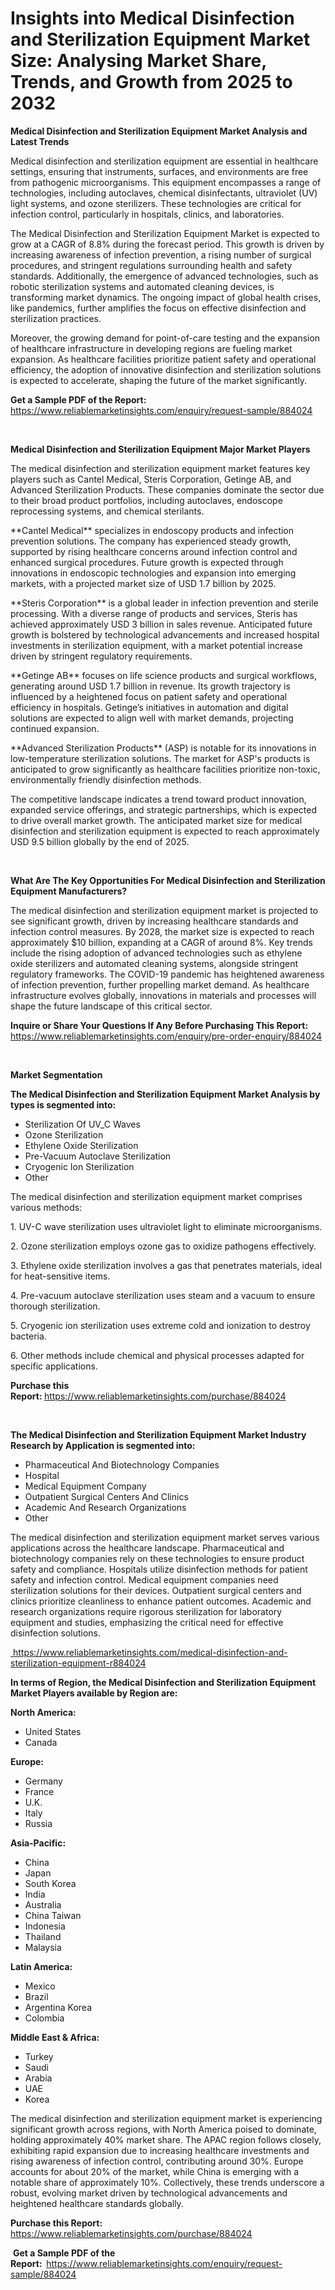 <p><h1>Insights into Medical Disinfection and Sterilization Equipment Market Size: Analysing Market Share, Trends, and Growth from 2025 to 2032</h1></p><p><strong>Medical Disinfection and Sterilization Equipment Market Analysis and Latest Trends</strong></p>
<p><p>Medical disinfection and sterilization equipment are essential in healthcare settings, ensuring that instruments, surfaces, and environments are free from pathogenic microorganisms. This equipment encompasses a range of technologies, including autoclaves, chemical disinfectants, ultraviolet (UV) light systems, and ozone sterilizers. These technologies are critical for infection control, particularly in hospitals, clinics, and laboratories.</p><p>The Medical Disinfection and Sterilization Equipment Market is expected to grow at a CAGR of 8.8% during the forecast period. This growth is driven by increasing awareness of infection prevention, a rising number of surgical procedures, and stringent regulations surrounding health and safety standards. Additionally, the emergence of advanced technologies, such as robotic sterilization systems and automated cleaning devices, is transforming market dynamics. The ongoing impact of global health crises, like pandemics, further amplifies the focus on effective disinfection and sterilization practices.</p><p>Moreover, the growing demand for point-of-care testing and the expansion of healthcare infrastructure in developing regions are fueling market expansion. As healthcare facilities prioritize patient safety and operational efficiency, the adoption of innovative disinfection and sterilization solutions is expected to accelerate, shaping the future of the market significantly.</p></p>
<p><strong>Get a Sample PDF of the Report:&nbsp;</strong> <a href="https://www.reliablemarketinsights.com/enquiry/request-sample/884024?utm_campaign=3709&utm_medium=2&utm_source=Github&utm_content=ia&utm_term=16042025&utm_id=medical-disinfection-and-sterilization-equipment">https://www.reliablemarketinsights.com/enquiry/request-sample/884024</a></p>
<p>&nbsp;</p>
<p><strong>Medical Disinfection and Sterilization Equipment Major Market Players</strong></p>
<p><p>The medical disinfection and sterilization equipment market features key players such as Cantel Medical, Steris Corporation, Getinge AB, and Advanced Sterilization Products. These companies dominate the sector due to their broad product portfolios, including autoclaves, endoscope reprocessing systems, and chemical sterilants.</p><p>**Cantel Medical** specializes in endoscopy products and infection prevention solutions. The company has experienced steady growth, supported by rising healthcare concerns around infection control and enhanced surgical procedures. Future growth is expected through innovations in endoscopic technologies and expansion into emerging markets, with a projected market size of USD 1.7 billion by 2025.</p><p>**Steris Corporation** is a global leader in infection prevention and sterile processing. With a diverse range of products and services, Steris has achieved approximately USD 3 billion in sales revenue. Anticipated future growth is bolstered by technological advancements and increased hospital investments in sterilization equipment, with a market potential increase driven by stringent regulatory requirements.</p><p>**Getinge AB** focuses on life science products and surgical workflows, generating around USD 1.7 billion in revenue. Its growth trajectory is influenced by a heightened focus on patient safety and operational efficiency in hospitals. Getinge’s initiatives in automation and digital solutions are expected to align well with market demands, projecting continued expansion.</p><p>**Advanced Sterilization Products** (ASP) is notable for its innovations in low-temperature sterilization solutions. The market for ASP's products is anticipated to grow significantly as healthcare facilities prioritize non-toxic, environmentally friendly disinfection methods.</p><p>The competitive landscape indicates a trend toward product innovation, expanded service offerings, and strategic partnerships, which is expected to drive overall market growth. The anticipated market size for medical disinfection and sterilization equipment is expected to reach approximately USD 9.5 billion globally by the end of 2025.</p></p>
<p>&nbsp;</p>
<p><strong>What Are The Key Opportunities For Medical Disinfection and Sterilization Equipment Manufacturers?</strong></p>
<p><p>The medical disinfection and sterilization equipment market is projected to see significant growth, driven by increasing healthcare standards and infection control measures. By 2028, the market size is expected to reach approximately $10 billion, expanding at a CAGR of around 8%. Key trends include the rising adoption of advanced technologies such as ethylene oxide sterilizers and automated cleaning systems, alongside stringent regulatory frameworks. The COVID-19 pandemic has heightened awareness of infection prevention, further propelling market demand. As healthcare infrastructure evolves globally, innovations in materials and processes will shape the future landscape of this critical sector.</p></p>
<p><strong>Inquire or Share Your Questions If Any Before Purchasing This Report:</strong> <a href="https://www.reliablemarketinsights.com/enquiry/pre-order-enquiry/884024?utm_campaign=3709&utm_medium=2&utm_source=Github&utm_content=ia&utm_term=16042025&utm_id=medical-disinfection-and-sterilization-equipment">https://www.reliablemarketinsights.com/enquiry/pre-order-enquiry/884024</a></p>
<p>&nbsp;</p>
<p><strong>Market Segmentation</strong></p>
<p><strong>The Medical Disinfection and Sterilization Equipment Market Analysis by types is segmented into:</strong></p>
<p><ul><li>Sterilization Of UV_C Waves</li><li>Ozone Sterilization</li><li>Ethylene Oxide Sterilization</li><li>Pre-Vacuum Autoclave Sterilization</li><li>Cryogenic Ion Sterilization</li><li>Other</li></ul></p>
<p><p>The medical disinfection and sterilization equipment market comprises various methods: </p><p>1. UV-C wave sterilization uses ultraviolet light to eliminate microorganisms.</p><p>2. Ozone sterilization employs ozone gas to oxidize pathogens effectively.</p><p>3. Ethylene oxide sterilization involves a gas that penetrates materials, ideal for heat-sensitive items.</p><p>4. Pre-vacuum autoclave sterilization uses steam and a vacuum to ensure thorough sterilization.</p><p>5. Cryogenic ion sterilization uses extreme cold and ionization to destroy bacteria.</p><p>6. Other methods include chemical and physical processes adapted for specific applications.</p></p>
<p><strong>Purchase this Report:&nbsp;</strong><a href="https://www.reliablemarketinsights.com/purchase/884024?utm_campaign=3709&utm_medium=2&utm_source=Github&utm_content=ia&utm_term=16042025&utm_id=medical-disinfection-and-sterilization-equipment">https://www.reliablemarketinsights.com/purchase/884024</a></p>
<p>&nbsp;</p>
<p><strong>The Medical Disinfection and Sterilization Equipment Market Industry Research by Application is segmented into:</strong></p>
<p><ul><li>Pharmaceutical And Biotechnology Companies</li><li>Hospital</li><li>Medical Equipment Company</li><li>Outpatient Surgical Centers And Clinics</li><li>Academic And Research Organizations</li><li>Other</li></ul></p>
<p><p>The medical disinfection and sterilization equipment market serves various applications across the healthcare landscape. Pharmaceutical and biotechnology companies rely on these technologies to ensure product safety and compliance. Hospitals utilize disinfection methods for patient safety and infection control. Medical equipment companies need sterilization solutions for their devices. Outpatient surgical centers and clinics prioritize cleanliness to enhance patient outcomes. Academic and research organizations require rigorous sterilization for laboratory equipment and studies, emphasizing the critical need for effective disinfection solutions.</p></p>
<p><a href="https://www.reliablemarketinsights.com/medical-disinfection-and-sterilization-equipment-r884024?utm_campaign=3709&utm_medium=2&utm_source=Github&utm_content=ia&utm_term=16042025&utm_id=medical-disinfection-and-sterilization-equipment">&nbsp;https://www.reliablemarketinsights.com/medical-disinfection-and-sterilization-equipment-r884024</a></p>
<p><strong>In terms of Region, the Medical Disinfection and Sterilization Equipment Market Players available by Region are:</strong></p>
<p>
    <p> <strong> North America: </strong>
        <ul>
            <li>United States</li>
            <li>Canada</li>
        </ul>
        </p> 
    <p> <strong> Europe: </strong>
        <ul>
            <li>Germany</li>
            <li>France</li>
            <li>U.K.</li>
            <li>Italy</li>
            <li>Russia</li>
        </ul>
        </p> 
    <p> <strong> Asia-Pacific: </strong>
        <ul>
            <li>China</li>
            <li>Japan</li>
            <li>South Korea</li>
            <li>India</li>
            <li>Australia</li>
            <li>China Taiwan</li>
            <li>Indonesia</li>
            <li>Thailand</li>
            <li>Malaysia</li>
        </ul>
        </p> 
    <p> <strong> Latin America: </strong>
        <ul>
            <li>Mexico</li>
            <li>Brazil</li>
            <li>Argentina Korea</li>
            <li>Colombia</li>
        </ul>
        </p> 
    <p> <strong> Middle East & Africa: </strong>
        <ul>
            <li>Turkey</li>
            <li>Saudi</li>
            <li>Arabia</li>
            <li>UAE</li>
            <li>Korea</li>
        </ul>
    </p>
    </p>
<p><p>The medical disinfection and sterilization equipment market is experiencing significant growth across regions, with North America poised to dominate, holding approximately 40% market share. The APAC region follows closely, exhibiting rapid expansion due to increasing healthcare investments and rising awareness of infection control, contributing around 30%. Europe accounts for about 20% of the market, while China is emerging with a notable share of approximately 10%. Collectively, these trends underscore a robust, evolving market driven by technological advancements and heightened healthcare standards globally.</p></p>
<p><strong>Purchase this Report: </strong><a href="https://www.reliablemarketinsights.com/purchase/884024?utm_campaign=3709&utm_medium=2&utm_source=Github&utm_content=ia&utm_term=16042025&utm_id=medical-disinfection-and-sterilization-equipment">https://www.reliablemarketinsights.com/purchase/884024</a></p>
<p>&nbsp;<strong>Get a Sample PDF of the Report:&nbsp;&nbsp;</strong><a href="https://www.reliablemarketinsights.com/enquiry/request-sample/884024?utm_campaign=3709&utm_medium=2&utm_source=Github&utm_content=ia&utm_term=16042025&utm_id=medical-disinfection-and-sterilization-equipment">https://www.reliablemarketinsights.com/enquiry/request-sample/884024</a></p>
<p><strong></strong></p>
<p><p></p><p></p><p></p></p>